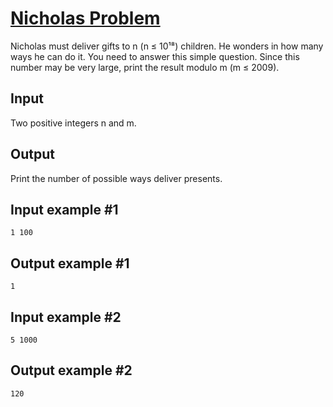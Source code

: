 # [Nicholas Problem](https://www.e-olymp.com/en/contests/9680/problems/85016)

Nicholas must deliver gifts to n (n ≤ 10¹⁸) children. He wonders in how many ways he can do it. You need to answer this simple question. Since this number may be very large, print the result modulo m (m ≤ 2009).

## Input
Two positive integers n and m.

## Output
Print the number of possible ways deliver presents.

## Input example #1
```
1 100
```

## Output example #1
```
1
```

## Input example #2
```
5 1000
```

## Output example #2
```
120
```
